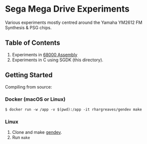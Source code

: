 # Sega Mega Drive Experiments

Various experiments mostly centred around the Yamaha YM2612 FM Synthesis & PSG chips.

## Table of Contents

1. Experiments in [68000 Assembly](assembly-only)
2. Experiments in C using SGDK (this directory).

## Getting Started

Compiling from source:

### Docker (macOS or Linux)

```
$ docker run -w /app -v $(pwd):/app -it rhargreaves/gendev make
```

### Linux

1. Clone and make [gendev](https://github.com/kubilus1/gendev).
2. Run `make`

